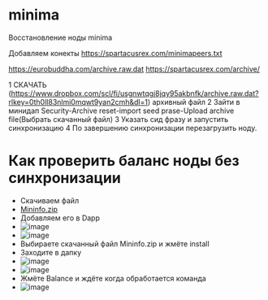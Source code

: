 # minima
Восстановление ноды minima

Добавляем конекты
https://spartacusrex.com/minimapeers.txt

https://eurobuddha.com/archive.raw.dat
https://spartacusrex.com/archive/

1 СКАЧАТЬ (https://www.dropbox.com/scl/fi/usgnwtqgj8jqy95akbnfk/archive.raw.dat?rlkey=0th0ll83nlmi0mqwt9yan2cmh&dl=1) архивный файл
2 3айти в минидап Security-Archive reset-import seed prase-Upload archive file(Выбрать скачанный файл)
3 Указать сид фразу и запустить синхронизацию
4 По завершению синхронизации перезагрузить ноду.


# Как проверить баланс ноды без синхронизации

- Скачиваем файл
- [Mininfo.zip](https://minima.kz/Mininfo.zip)
- Добавляем его в Dapp
- ![image](https://github.com/Webzarium/minima/assets/122037228/ea86b178-a842-446e-aef1-5148d489c211)
- ![image](https://github.com/Webzarium/minima/assets/122037228/305ccd54-3b76-49e1-996f-cbf26ecdd966)
- Выбираете скачанный файл Mininfo.zip и жмёте install
- Заходите в дапку
- ![image](https://github.com/Webzarium/minima/assets/122037228/88103175-6de9-4218-8cb7-8ac3bad85668)
- ![image](https://github.com/Webzarium/minima/assets/122037228/cb81feb5-4de4-464a-825b-d767d2010dbe)
- Жмёте Balance и ждёте когда обработается команда
- ![image](https://github.com/Webzarium/minima/assets/122037228/e9ca4bb6-95df-4d2b-b279-4c6b1267db52)



